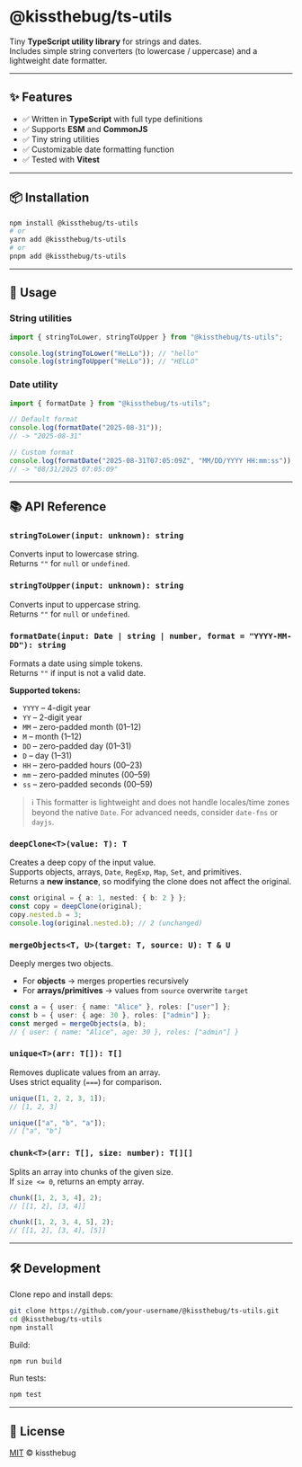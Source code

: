 # @kissthebug/ts-utils

Tiny **TypeScript utility library** for strings and dates.  
Includes simple string converters (to lowercase / uppercase) and a lightweight date formatter.

---

## ✨ Features

- ✅ Written in **TypeScript** with full type definitions
- ✅ Supports **ESM** and **CommonJS**
- ✅ Tiny string utilities
- ✅ Customizable date formatting function
- ✅ Tested with **Vitest**

---

## 📦 Installation

```bash
npm install @kissthebug/ts-utils
# or
yarn add @kissthebug/ts-utils
# or
pnpm add @kissthebug/ts-utils
```

---

## 🚀 Usage

### String utilities

```ts
import { stringToLower, stringToUpper } from "@kissthebug/ts-utils";

console.log(stringToLower("HeLLo")); // "hello"
console.log(stringToUpper("HeLLo")); // "HELLO"
```

### Date utility

```ts
import { formatDate } from "@kissthebug/ts-utils";

// Default format
console.log(formatDate("2025-08-31"));
// -> "2025-08-31"

// Custom format
console.log(formatDate("2025-08-31T07:05:09Z", "MM/DD/YYYY HH:mm:ss"));
// -> "08/31/2025 07:05:09"
```

---

## 📚 API Reference

### `stringToLower(input: unknown): string`

Converts input to lowercase string.  
Returns `""` for `null` or `undefined`.

### `stringToUpper(input: unknown): string`

Converts input to uppercase string.  
Returns `""` for `null` or `undefined`.

### `formatDate(input: Date | string | number, format = "YYYY-MM-DD"): string`

Formats a date using simple tokens.  
Returns `""` if input is not a valid date.

**Supported tokens:**

- `YYYY` – 4-digit year
- `YY` – 2-digit year
- `MM` – zero-padded month (01–12)
- `M` – month (1–12)
- `DD` – zero-padded day (01–31)
- `D` – day (1–31)
- `HH` – zero-padded hours (00–23)
- `mm` – zero-padded minutes (00–59)
- `ss` – zero-padded seconds (00–59)

> ℹ️ This formatter is lightweight and does not handle locales/time zones beyond the native `Date`. For advanced needs, consider `date-fns` or `dayjs`.

### `deepClone<T>(value: T): T`

Creates a deep copy of the input value.  
Supports objects, arrays, `Date`, `RegExp`, `Map`, `Set`, and primitives.  
Returns a **new instance**, so modifying the clone does not affect the original.

```ts
const original = { a: 1, nested: { b: 2 } };
const copy = deepClone(original);
copy.nested.b = 3;
console.log(original.nested.b); // 2 (unchanged)
```

### `mergeObjects<T, U>(target: T, source: U): T & U`

Deeply merges two objects.

- For **objects** → merges properties recursively
- For **arrays/primitives** → values from `source` overwrite `target`

```ts
const a = { user: { name: "Alice" }, roles: ["user"] };
const b = { user: { age: 30 }, roles: ["admin"] };
const merged = mergeObjects(a, b);
// { user: { name: "Alice", age: 30 }, roles: ["admin"] }
```

### `unique<T>(arr: T[]): T[]`

Removes duplicate values from an array.  
Uses strict equality (`===`) for comparison.

```ts
unique([1, 2, 2, 3, 1]);
// [1, 2, 3]

unique(["a", "b", "a"]);
// ["a", "b"]
```

### `chunk<T>(arr: T[], size: number): T[][]`

Splits an array into chunks of the given size.  
If `size <= 0`, returns an empty array.

```ts
chunk([1, 2, 3, 4], 2);
// [[1, 2], [3, 4]]

chunk([1, 2, 3, 4, 5], 2);
// [[1, 2], [3, 4], [5]]
```

---

## 🛠 Development

Clone repo and install deps:

```bash
git clone https://github.com/your-username/@kissthebug/ts-utils.git
cd @kissthebug/ts-utils
npm install
```

Build:

```bash
npm run build
```

Run tests:

```bash
npm test
```

---

## 📜 License

[MIT](./LICENSE) © kissthebug
